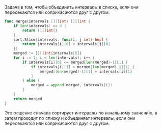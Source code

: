 Задача в том, чтобы объединить интервалы в списке, если они пересекаются или соприкасаются друг с другом.

```go
func merge(intervals [][]int) [][]int {
    if len(intervals) == 0 {
        return [][]int{}
    }
    sort.Slice(intervals, func(i, j int) bool {
        return intervals[i][0] < intervals[j][0]
    })
    merged := [][]int{intervals[0]}
    for i := 1; i < len(intervals); i++ {
        if intervals[i][0] <= merged[len(merged)-1][1] {
            if intervals[i][1] > merged[len(merged)-1][1] {
                merged[len(merged)-1][1] = intervals[i][1]
            }
        } else {
            merged = append(merged, intervals[i])
        }
    }
    return merged
}
```

Это решение сначала сортирует интервалы по начальному значению, а затем проходит по списку и объединяет интервалы, если они пересекаются или соприкасаются друг с другом.
